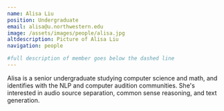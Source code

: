 ```yaml
---
name: Alisa Liu
position: Undergraduate
email: alisa@u.northwestern.edu
image: /assets/images/people/alisa.jpg
altdescription: Picture of Alisa Liu
navigation: people

#full description of member goes below the dashed line
---
```

Alisa is a senior undergraduate studying computer science and math, and identifies with the NLP and computer audition communities. She's interested in audio source separation, common sense reasoning, and text generation.   
